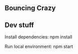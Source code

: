 ## Bouncing Crazy

## Dev stuff

Install dependencies: npm install

Run local environment: npm start
